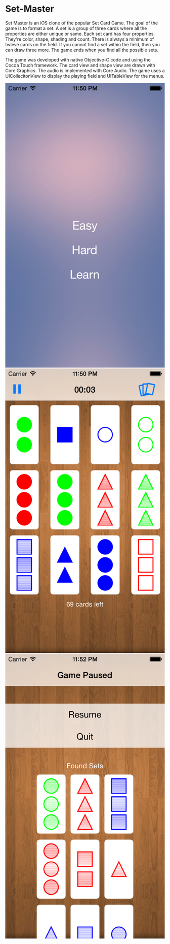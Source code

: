 Set-Master
============

Set Master is an iOS clone of the popular Set Card Game. The goal of the game is to format a set. A set is a group of three cards where all the properties are either unique or same. Each set card has four properties. They're color, shape, shading and count. There is always a minimum of twleve cards on the field. If you cannot find a set within the field, then you can draw three more. The game ends when you find all the possible sets.

The game was developed with native Objective-C code and using the Cocoa Touch framework. The card view and shape view are drawn with Core Graphics. The audio is implemented with Core Audio. The game uses a UICollecitonView to display the playing field and UITableView for the menus.

![alt screenshot1](img1.png)
![alt screenshot2](img2.png)
![alt screenshot3](img3.png)